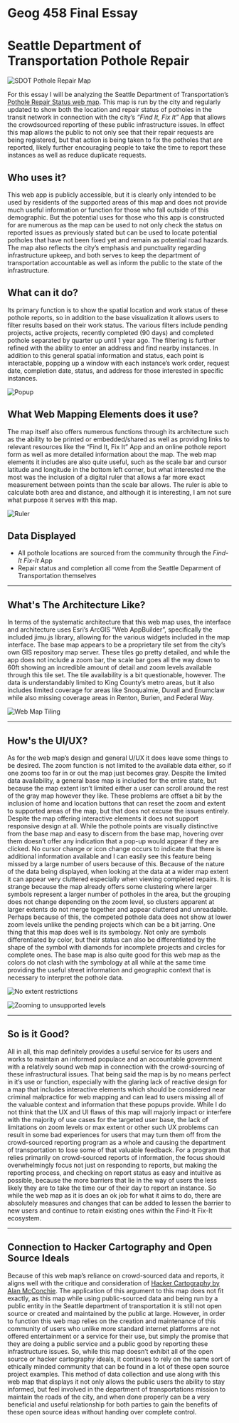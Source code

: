 # Geog 458 Final Essay

# Seattle Department of Transportation Pothole Repair

![SDOT Pothole Repair Map](Img/WebMap.png)

For this essay I will be analyzing the Seattle Department of Transportation’s [Pothole Repair Status web map](https://arcg.is/0qHmT0). This map is run by the city and regularly updated to show both the location and repair status of potholes in the transit network in connection with the city’s *“Find It, Fix It”* App that allows the crowdsourced reporting of these public infrastructure issues. In effect this map allows the public to not only see that their repair requests are being registered, but that action is being taken to fix the potholes that are reported, likely further encouraging people to take the time to report these instances as well as reduce duplicate requests. 

## Who uses it?

This web app is publicly accessible, but it is clearly only intended to be used by residents of the supported areas of this map and does not provide much useful information or function for those who fall outside of this demographic. But the potential uses for those who this app is constructed for are numerous as the map can be used to not only check the status on reported issues as previously stated but can be used to locate potential potholes that have not been fixed yet and remain as potential road hazards. The map also reflects the city’s emphasis and punctuality regarding infrastructure upkeep, and both serves to keep the department of transportation accountable as well as inform the public to the state of the infrastructure.

## What can it do?

Its primary function is to show the spatial location and work status of these pothole reports, so in addition to the base visualization it allows users to filter results based on their work status. The various filters include pending projects, active projects, recently completed (90 days) and completed pothole separated by quarter up until 1 year ago. The filtering is further refined with the ability to enter an address and find nearby instances. In addition to this general spatial information and status, each point is interactable, popping up a window with each instance’s work order, request date, completion date, status, and address for those interested in specific instances. 

![Popup](Img\Popup.png)

## What Web Mapping Elements does it use?

The map itself also offers numerous functions through its architecture such as the ability to be printed or embedded/shared as well as providing links to relevant resources like the “Find It, Fix It” App and an online pothole report form as well as more detailed information about the map. The web map elements it includes are also quite useful, such as the scale bar and cursor latitude and longitude in the bottom left corner, but what interested me the most was the inclusion of a digital ruler that allows a far more exact measurement between points than the scale bar allows. The ruler is able to calculate both area and distance, and although it is interesting, I am not sure what purpose it serves with this map.

![Ruler](Img\Ruler.png)

## Data Displayed

- All pothole locations are sourced from the community through the *Find-It Fix-It* App
- Repair status and completion all come from the Seattle Deparment of Transportation themselves

---

## What's The Architecture Like?

In terms of the systematic architecture that this web map uses, the interface and architecture uses Esri’s ArcGIS “Web AppBuilder”, specifically the included jimu.js library, allowing for the various widgets included in the map interface. The base map appears to be a proprietary tile set from the city’s own GIS repository map server. These tiles go pretty detailed, and while the app does not include a zoom bar, the scale bar goes all the way down to 60ft showing an incredible amount of detail and zoom levels available through this tile set. The tile availability is a bit questionable, however. The data is understandably limited to King County’s metro areas, but it also includes limited coverage for areas like Snoqualmie, Duvall and Enumclaw while also missing coverage areas in Renton, Burien, and Federal Way. 

![Web Map Tiling](Img\Tiling.png)

---

## How's the UI/UX?

As for the web map’s design and general U/UX it does leave some things to be desired. The zoom function is not limited to the available data either, so if one zooms too far in or out the map just becomes gray. Despite the limited data availability, a general base map is included for the entire state, but because the map extent isn’t limited either a user can scroll around the rest of the gray map however they like. These problems are offset a bit by the inclusion of home and location buttons that can reset the zoom and extent to supported areas of the map, but that does not excuse the issues entirely. Despite the map offering interactive elements it does not support responsive design at all. While the pothole points are visually distinctive from the base map and easy to discern from the base map, hovering over them doesn’t offer any indication that a pop-up would appear if they are clicked. No cursor change or icon change occurs to indicate that there is additional information available and I can easily see this feature being missed by a large number of users because of this. Because of the nature of the data being displayed, when looking at the data at a wider map extent it can appear very cluttered especially when viewing completed repairs. It is strange because the map already offers some clustering where larger symbols represent a larger number of potholes in the area, but the grouping does not change depending on the zoom level, so clusters apparent at larger extents do not merge together and appear cluttered and unreadable. Perhaps because of this, the competed pothole data does not show at lower zoom levels unlike the pending projects which can be a bit jarring. One thing that this map does well is its symbology. Not only are symbols differentiated by color, but their status can also be differentiated by the shape of the symbol with diamonds for incomplete projects and circles for complete ones. The base map is also quite good for this web map as the colors do not clash with the symbology at all while at the same time providing the useful street information and geographic context that is necessary to interpret the pothole data. 

![No extent restrictions](Img\No_extent_restriction.png)

![Zooming to unsupported levels](Img\Zoom-Too-Far.png)

---

## So is it Good?

All in all, this map definitely provides a useful service for its users and works to maintain an informed populace and an accountable government with a relatively sound web map in connection with the crowd-sourcing of these infrastructural issues. That being said the map is by no means perfect in it’s use or function, especially with the glaring lack of reactive design for a map that includes interactive elements which should be considered near criminal malpractice for web mapping and can lead to users missing all of the valuable context and information that these popups provide. While I do not think that the UX and UI flaws of this map will majorly impact or interfere with the majority of use cases for the targeted user base, the lack of limitations on zoom levels or max extent or other such UX problems can result in some bad experiences for users that may turn them off from the crowd-sourced reporting program as a whole and causing the department of transportation to lose some of that valuable feedback. For a program that relies primarily on crowd-sourced reports of information, the focus should overwhelmingly focus not just on responding to reports, but making the reporting process, and checking on report status as easy and intuitive as possible, because the more barriers that lie in the way of users the less likely they are to take the time our of their day to report an instance. So while the web map as it is does an ok job for what it aims to do, there are absolutely measures and changes that can be added to lessen the barrier to new users and continue to retain existing ones within the Find-It Fix-It ecosystem.

---

## Connection to Hacker Cartography and Open Source Ideals

Because of this web map’s reliance on crowd-sourced data and reports, it aligns well with the critique and consideration of [Hacker Cartography by Alan McConchie](https://drive.google.com/file/d/1H76GJFXwS5dOPZYyxfyuud0DGQzYGNIr/view). The application of this argument to this map does not fit exactly, as this map while using public-sourced data and being run by a public entity in the Seattle department of transportation it is still not open source or created and maintained by the public at large. However, in order to function this web map relies on the creation and maintenance of this community of users who unlike more standard internet platforms are not offered entertainment or a service for their use, but simply the promise that they are doing a public service and a public good by reporting these infrastructure issues. So, while this map doesn’t exhibit all of the open source or hacker cartography ideals, it continues to rely on the same sort of ethically minded community that can be found in a lot of these open source project examples. This method of data collection and use along with this web map that displays it not only allows the public users the ability to stay informed, but feel involved in the department of transportations mission to maintain the roads of the city, and when done properly can be a very beneficial and useful relationship for both parties to gain the benefits of these open source ideas without handing over complete control.
